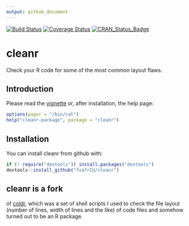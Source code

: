 ```yaml
---
output: github_document
---
```

[![Build Status](https://travis-ci.org/fvafrCU/cleanr.svg?branch=master)](https://travis-ci.org/fvafrCU/cleanr)
[![Coverage Status](https://codecov.io/github/fvafrCU/cleanr/coverage.svg?branch=master)](https://codecov.io/github/fvafrCU/cleanr?branch=master)
[![CRAN_Status_Badge](http://www.r-pkg.org/badges/version/cleanr)](https://cran.r-project.org/package=cleanr)
# cleanr
Check your R code for some of the most common layout flaws.

<!-- README.md is generated from README.Rmd. Please edit that file -->


## Introduction
Please read the [vignette](http://htmlpreview.github.io/?https://github.com/fvafrCU/cleanr/blob/master/inst/doc/cleanr_Introduction.html)
or, after installation, the help page:


```r
options(pager = "/bin/cat")
help("cleanr-package", package = "cleanr")
```

## Installation
You can install cleanr from github with:

```r
if (! require("devtools")) install.packages("devtools")
devtools::install_github("fvafrCU/cleanr")
```

## cleanr is a fork 
of [coldr](https://github.com/fvafrcu/coldr.git),
which was a set of shell scripts I used to check the file layout (number of 
lines, width of lines and the like) of code files and somehow turned out to be 
an R package.


